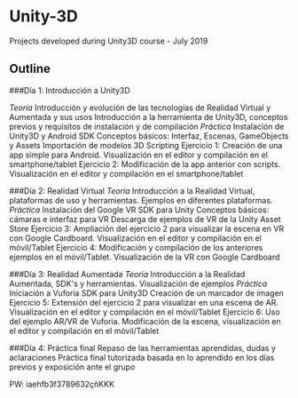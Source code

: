 # Unity-3D
Projects developed during Unity3D course - July 2019

## Outline
###Día 1: Introducción a Unity3D

*Teoría*
Introducción y evolución de las tecnologías de Realidad Virtual y Aumentada y sus usos
Introducción a la herramienta de Unity3D, conceptos previos y requisitos de instalación y de compilación
*Práctica*
Instalación de Unity3D y Android SDK
Conceptos básicos: Interfaz, Escenas, GameObjects y Assets
Importación de modelos 3D
Scripting
Ejercicio 1: Creación de una app simple para Android. Visualización en el editor y compilación en el smartphone/tablet
Ejercicio 2: Modificación de la app anterior con scripts. Visualización en el editor y compilación en el smartphone/tablet

###Día 2: Realidad Virtual
*Teoría*
Introducción a la Realidad Virtual, plataformas de uso y herramientas. Ejemplos en diferentes plataformas.
*Práctica*
Instalación del Google VR SDK para Unity
Conceptos básicos: cámaras e interfaz para VR
Descarga de ejemplos de VR de la Unity Asset Store
Ejercicio 3: Ampliación del ejercicio 2 para visualizar la escena en VR con Google Cardboard. Visualización en el editor y compilación en el móvil/Tablet
Ejercicio 4: Modificación y compilación de los anteriores ejemplos en el móvil/Tablet. Visualización de la VR con Google Cardboard

###Día 3: Realidad Aumentada
*Teoría*
Introducción a la Realidad Aumentada, SDK's y herramientas. Visualización de ejemplos
*Práctica*
Iniciación a Vuforia SDK para Unity3D
Creación de un marcador de imagen
Ejercicio 5: Extensión del ejercicio 2 para visualizar en una escena de AR. Visualización en el editor y compilación en el móvil/Tablet
Ejercicio 6: Uso del ejemplo AR/VR de Vuforia. Modificación de la escena, visualización en el editor y compilación en el móvil/Tablet

###Día 4: Práctica final
Repaso de las herramientas aprendidas, dudas y aclaraciones
Práctica final tutorizada basada en lo aprendido en los días previos y exposición ante el grupo

PW: iaehfb3f3789632çñKKK